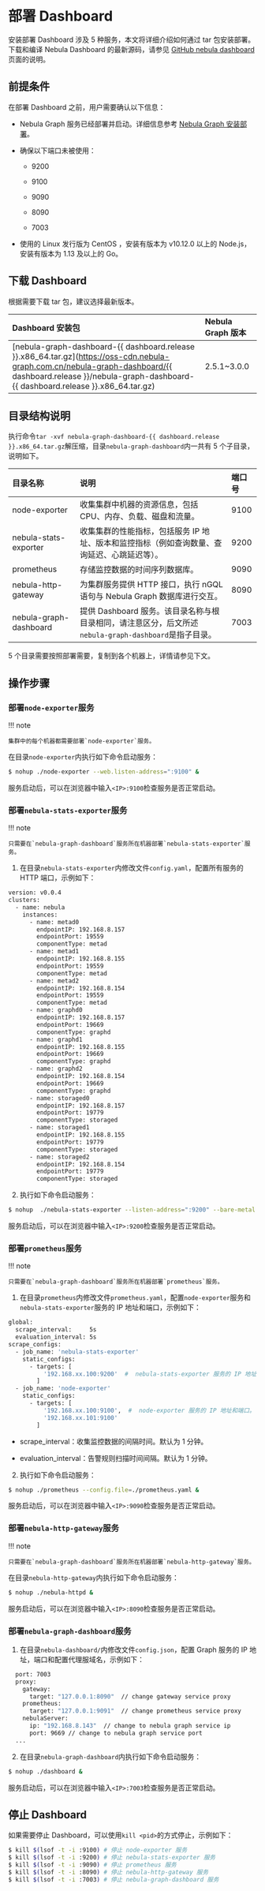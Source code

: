 # 部署 Dashboard

安装部署 Dashboard 涉及 5 种服务，本文将详细介绍如何通过 tar 包安装部署。下载和编译 Nebula Dashboard 的最新源码，请参见 [GitHub nebula dashboard](https://github.com/vesoft-inc/nebula-dashboard#readme) 页面的说明。

## 前提条件

在部署 Dashboard 之前，用户需要确认以下信息：

- Nebula Graph 服务已经部署并启动。详细信息参考 [Nebula Graph 安装部署](../4.deployment-and-installation/1.resource-preparations.md "点击前往 Nebula Graph 安装部署")。

- 确保以下端口未被使用：

  - 9200

  - 9100

  - 9090

  - 8090

  - 7003

- 使用的 Linux 发行版为 CentOS ，安装有版本为 v10.12.0 以上的 Node.js，安装有版本为 1.13 及以上的 Go。

## 下载 Dashboard

根据需要下载 tar 包，建议选择最新版本。

| Dashboard 安装包 | Nebula Graph 版本 |
| :----- | :----- |
| [nebula-graph-dashboard-{{ dashboard.release }}.x86_64.tar.gz](https://oss-cdn.nebula-graph.com.cn/nebula-graph-dashboard/{{ dashboard.release }}/nebula-graph-dashboard-{{ dashboard.release }}.x86_64.tar.gz) | 2.5.1~3.0.0 |

## 目录结构说明

执行命令`tar -xvf nebula-graph-dashboard-{{ dashboard.release }}.x86_64.tar.gz`解压缩，目录`nebula-graph-dashboard`内一共有 5 个子目录，说明如下。

|目录名称|说明|端口号|
|:---|:---|:---|
|node-exporter | 收集集群中机器的资源信息，包括 CPU、内存、负载、磁盘和流量。|9100|
|nebula-stats-exporter | 收集集群的性能指标，包括服务 IP 地址、版本和监控指标（例如查询数量、查询延迟、心跳延迟等）。|9200|
|prometheus | 存储监控数据的时间序列数据库。|9090|
|nebula-http-gateway | 为集群服务提供 HTTP 接口，执行 nGQL 语句与 Nebula Graph 数据库进行交互。|8090|
|nebula-graph-dashboard| 提供 Dashboard 服务。该目录名称与根目录相同，请注意区分，后文所述`nebula-graph-dashboard`是指子目录。|7003|

5 个目录需要按照部署需要，复制到各个机器上，详情请参见下文。

## 操作步骤

### 部署`node-exporter`服务

!!! note

    集群中的每个机器都需要部署`node-exporter`服务。

在目录`node-exporter`内执行如下命令启动服务：

```bash
$ nohup ./node-exporter --web.listen-address=":9100" &
```

服务启动后，可以在浏览器中输入`<IP>:9100`检查服务是否正常启动。

### 部署`nebula-stats-exporter`服务

!!! note

    只需要在`nebula-graph-dashboard`服务所在机器部署`nebula-stats-exporter`服务。

1. 在目录`nebula-stats-exporter`内修改文件`config.yaml`，配置所有服务的 HTTP 端口，示例如下：

  ```bash
  version: v0.0.4
  clusters:
    - name: nebula
      instances:
        - name: metad0
          endpointIP: 192.168.8.157
          endpointPort: 19559
          componentType: metad
        - name: metad1
          endpointIP: 192.168.8.155
          endpointPort: 19559
          componentType: metad
        - name: metad2
          endpointIP: 192.168.8.154
          endpointPort: 19559
          componentType: metad
        - name: graphd0
          endpointIP: 192.168.8.157
          endpointPort: 19669
          componentType: graphd
        - name: graphd1
          endpointIP: 192.168.8.155
          endpointPort: 19669
          componentType: graphd
        - name: graphd2
          endpointIP: 192.168.8.154
          endpointPort: 19669
          componentType: graphd
        - name: storaged0
          endpointIP: 192.168.8.157
          endpointPort: 19779
          componentType: storaged
        - name: storaged1
          endpointIP: 192.168.8.155
          endpointPort: 19779
          componentType: storaged
        - name: storaged2
          endpointIP: 192.168.8.154
          endpointPort: 19779
          componentType: storaged
  ```

2. 执行如下命令启动服务：

  ```bash
  $ nohup  ./nebula-stats-exporter --listen-address=":9200" --bare-metal --bare-metal-config=./config.yaml &
  ```

服务启动后，可以在浏览器中输入`<IP>:9200`检查服务是否正常启动。

### 部署`prometheus`服务

!!! note

    只需要在`nebula-graph-dashboard`服务所在机器部署`prometheus`服务。

1. 在目录`prometheus`内修改文件`prometheus.yaml`，配置`node-exporter`服务和`nebula-stats-exporter`服务的 IP 地址和端口，示例如下：

  ```bash
  global:
    scrape_interval:     5s
    evaluation_interval: 5s
  scrape_configs:
    - job_name: 'nebula-stats-exporter'
      static_configs:
        - targets: [
            '192.168.xx.100:9200'  #  nebula-stats-exporter 服务的 IP 地址和端口。
          ]
    - job_name: 'node-exporter'
      static_configs:
        - targets: [
            '192.168.xx.100:9100',  #  node-exporter 服务的 IP 地址和端口。
            '192.168.xx.101:9100'
          ]
  ```

  - scrape_interval：收集监控数据的间隔时间。默认为 1 分钟。

  - evaluation_interval：告警规则扫描时间间隔。默认为 1 分钟。

2. 执行如下命令启动服务：

  ```bash
  $ nohup ./prometheus --config.file=./prometheus.yaml &
  ```

服务启动后，可以在浏览器中输入`<IP>:9090`检查服务是否正常启动。

### 部署`nebula-http-gateway`服务

!!! note

    只需要在`nebula-graph-dashboard`服务所在机器部署`nebula-http-gateway`服务。

在目录`nebula-http-gateway`内执行如下命令启动服务：

```bash
$ nohup ./nebula-httpd &
```

服务启动后，可以在浏览器中输入`<IP>:8090`检查服务是否正常启动。

### 部署`nebula-graph-dashboard`服务

1. 在目录`nebula-dashboard/`内修改文件`config.json`，配置 Graph 服务的 IP 地址，端口和配置代理服域名，示例如下：

  ```bash
    port: 7003
    proxy:
      gateway:
        target: "127.0.0.1:8090"  // change gateway service proxy
      prometheus:
        target: "127.0.0.1:9091"  // change prometheus service proxy
      nebulaServer:
        ip: "192.168.8.143"  // change to nebula graph service ip
        port: 9669 // change to nebula graph service port
    ...
  ```

2. 在目录`nebula-graph-dashboard`内执行如下命令启动服务：

  ```bash
  $ nohup ./dashboard &
  ```

服务启动后，可以在浏览器中输入`<IP>:7003`检查服务是否正常启动。

## 停止 Dashboard

如果需要停止 Dashboard，可以使用`kill <pid>`的方式停止，示例如下：

```bash
$ kill $(lsof -t -i :9100) # 停止 node-exporter 服务
$ kill $(lsof -t -i :9200) # 停止 nebula-stats-exporter 服务
$ kill $(lsof -t -i :9090) # 停止 prometheus 服务
$ kill $(lsof -t -i :8090) # 停止 nebula-http-gateway 服务
$ kill $(lsof -t -i :7003) # 停止 nebula-graph-dashboard 服务
```
